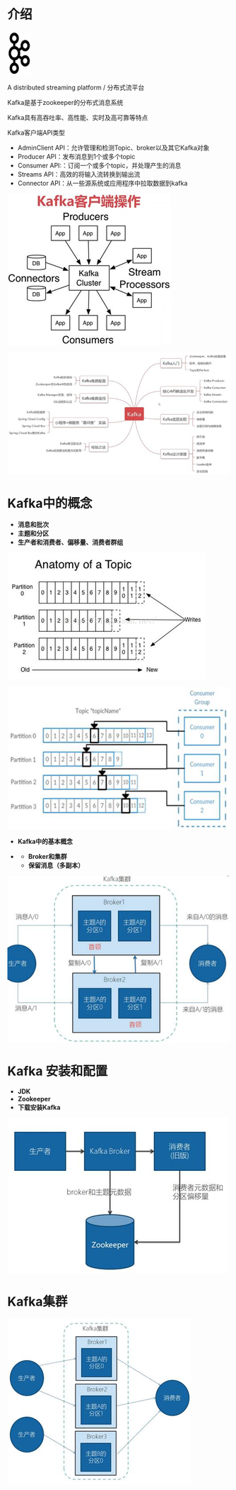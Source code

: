 # 介绍

![图标  描述已自动生成](01.kafka.assets/clip_image002.jpg)

A distributed streaming platform / 分布式流平台

Kafka是基于zookeeper的分布式消息系统

Kafka具有高吞吐率、高性能、实时及高可靠等特点 

 

Kafka客户端API类型

- AdminClient API：允许管理和检测Topic、broker以及其它Kafka对象
- Producer API：发布消息到1个或多个topic
- Consumer API:：订阅一个或多个topic，并处理产生的消息
- Streams API：高效的将输入流转换到输出流
- Connector API：从一些源系统或应用程序中拉取数据到kafka

![图示  描述已自动生成](01.kafka.assets/clip_image004.jpg)

 

![图示  描述已自动生成](01.kafka.assets/clip_image006.jpg)

 

# Kafka中的概念

- **消息和批次**
- **主题和分区**
- **生产者和消费者、偏移量、消费者群组**

![图示  描述已自动生成](01.kafka.assets/clip_image007.png)

![图示  描述已自动生成](01.kafka.assets/clip_image009.jpg)

* **Kafka中的基本概念**

- - **Broker和集群**
  - **保留消息（多副本）**

 

![图示  描述已自动生成](01.kafka.assets/clip_image011.jpg)

# Kafka 安装和配置

- **JDK**
- **Zookeeper**
- **下载安装Kafka**

![图示  描述已自动生成](01.kafka.assets/clip_image013.jpg)

# Kafka集群

![图示  描述已自动生成](01.kafka.assets/clip_image015.jpg)

 